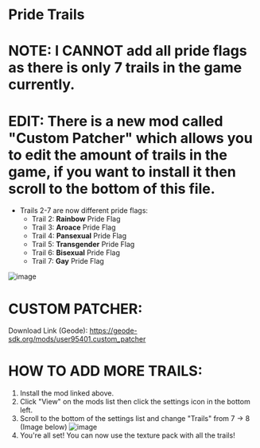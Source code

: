 # Pride Trails
# NOTE: I CANNOT add all pride flags as there is only 7 trails in the game currently.
# EDIT: There is a new mod called "Custom Patcher" which allows you to edit the amount of trails in the game, if you want to install it then scroll to the bottom of this file.
- Trails 2-7 are now different pride flags:
  - Trail 2: **Rainbow** Pride Flag
  - Trail 3: **Aroace** Pride Flag
  - Trail 4: **Pansexual** Pride Flag
  - Trail 5: **Transgender** Pride Flag
  - Trail 6: **Bisexual** Pride Flag
  - Trail 7: **Gay** Pride Flag

![image](https://github.com/CharlGD1/Pride-Trails/assets/92670599/3706c8a5-0579-4462-be9c-a1f67225a294)



# CUSTOM PATCHER:
Download Link (Geode): https://geode-sdk.org/mods/user95401.custom_patcher
# HOW TO ADD MORE TRAILS:
1. Install the mod linked above.
2. Click "View" on the mods list then click the settings icon in the bottom left.
3. Scroll to the bottom of the settings list and change "Trails" from 7 -> 8 (Image below)
![image](https://github.com/user-attachments/assets/7b3f3bf0-efa1-4e23-975a-eea578c52b7c)
4. You're all set! You can now use the texture pack with all the trails!
